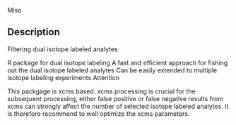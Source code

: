 Miso

## Description

Filtering dual isotope labeled analytes

R package for dual isotope labeling
A fast and efficient approach for fishing out the dual isotope labeled analytes
Can be easily extended to multiple isotope labeling experiments
Attention

This packgage is xcms based. xcms processing is crucial for the subsequent processing, either false positive or false negative results from xcms can strongly affect the number of selected isotope labeled analytes. It is therefore recommend to well optimize the xcms parameters.
